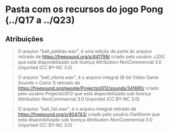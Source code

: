 # Pasta com os recursos do jogo Pong (../Q17 a ../Q23)
## Atribuições
> O arquivo "ball_paletas.wav", é uma edição de parte do arquivo retirado de https://freesound.org/s/441799/
> criado pelo usuário JJDG que está disponibilizado sob licença Attribution-NonCommercial 3.0 Unported (CC BY-NC 3.0) 


> O arquivo "ball_vitoria.wav", é o arquivo integral (8-bit Video Game Sounds » Coins 1) retirado de 
> https://freesound.org/people/ProjectsU012/sounds/341695/ criado pelo usuário ProjectsU012 que está disponibilizado 
> sob licença Attribution-NonCommercial 3.0 Unported (CC BY-NC 3.0)


> O arquivo "ball_fail.wav", é o arquivo integral retirado de https://freesound.org/s/404743/
> criado pelo usuário OwlStorm que está disponibilizado sob licença Attribution-NonCommercial
> 3.0 Unported (CC BY-NC 3.0) 
